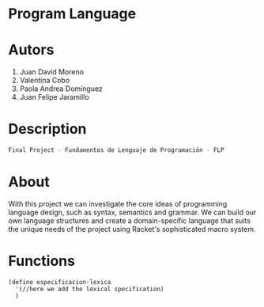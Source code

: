 # Program Language

# Autors
<div>
  <ol>
      <li>
        Juan David Moreno
    </li>
    <li>
      Valentina Cobo
    </li>
    <li>
      Paola Andrea Domínguez
    </li>
    <li>
      Juan Felipe Jaramillo
    </li>
  </ol>
</div>

# Description 
```bash
Final Project - Fundamentos de Lenguaje de Programación - FLP
```

# About
With this project we can investigate the core ideas of programming language design, such as syntax, semantics and grammar. We can build our own language structures and create a domain-specific language that suits the unique needs of the project using Racket's sophisticated macro system.

# Functions
```racket
(define especificacion-lexica
  '(//here we add the lexical specification)
  )
```
